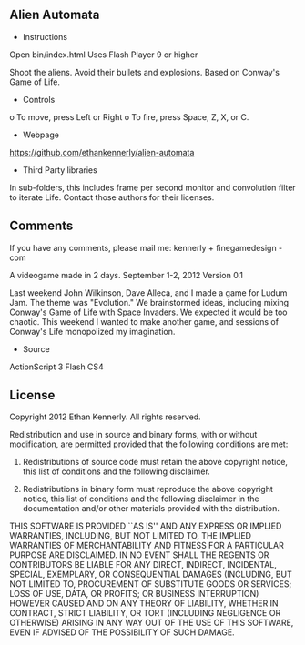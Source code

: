 Alien Automata
--------------

* Instructions

Open bin/index.html
Uses Flash Player 9 or higher

Shoot the aliens.
Avoid their bullets and explosions.
Based on Conway's Game of Life.

* Controls

o To move, press Left or Right
o To fire, press Space, Z, X, or C.

* Webpage

https://github.com/ethankennerly/alien-automata

* Third Party libraries

In sub-folders,
this includes frame per second monitor and convolution filter to iterate Life.
Contact those authors for their licenses.

Comments
--------

If you have any comments, please mail me:  kennerly + finegamedesign - com

A videogame made in 2 days.
September 1-2, 2012
Version 0.1

Last weekend John Wilkinson, Dave Alleca, and I made a game for Ludum Jam.
The theme was "Evolution."
We brainstormed ideas, including mixing Conway's Game of Life with Space Invaders.
We expected it would be too chaotic.
This weekend I wanted to make another game, and sessions of Conway's Life monopolized my imagination.

* Source

ActionScript 3
Flash CS4

License
-------

Copyright 2012 Ethan Kennerly. All rights reserved. 

Redistribution and use in source and binary forms, 
with or without modification, are permitted provided that 
the following conditions are met: 

 1. Redistributions of source code must retain the above copyright notice, 
    this list of conditions and the following disclaimer. 

 2. Redistributions in binary form must reproduce the above copyright notice, 
    this list of conditions and the following disclaimer in the documentation 
    and/or other materials provided with the distribution. 

THIS SOFTWARE IS PROVIDED ``AS IS'' AND ANY EXPRESS OR IMPLIED WARRANTIES, 
INCLUDING, BUT NOT LIMITED TO, THE IMPLIED WARRANTIES OF MERCHANTABILITY AND 
FITNESS FOR A PARTICULAR PURPOSE ARE DISCLAIMED. IN NO EVENT SHALL 
THE REGENTS OR CONTRIBUTORS BE LIABLE FOR ANY DIRECT, INDIRECT, INCIDENTAL, 
SPECIAL, EXEMPLARY, OR CONSEQUENTIAL DAMAGES (INCLUDING, BUT NOT LIMITED TO, 
PROCUREMENT OF SUBSTITUTE GOODS OR SERVICES; LOSS OF USE, DATA, OR PROFITS; 
OR BUSINESS INTERRUPTION) HOWEVER CAUSED AND ON ANY THEORY OF LIABILITY, 
WHETHER IN CONTRACT, STRICT LIABILITY, OR TORT (INCLUDING NEGLIGENCE OR 
OTHERWISE) ARISING IN ANY WAY OUT OF THE USE OF THIS SOFTWARE, EVEN IF 
ADVISED OF THE POSSIBILITY OF SUCH DAMAGE. 
